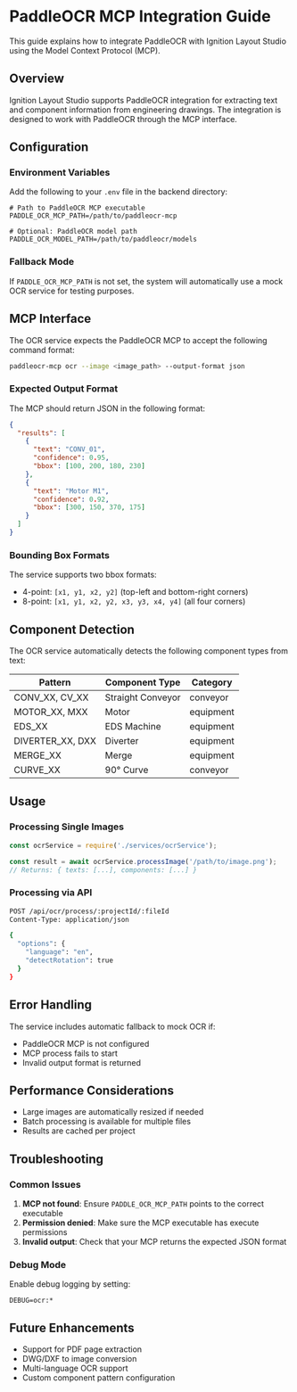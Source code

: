 # PaddleOCR MCP Integration Guide

This guide explains how to integrate PaddleOCR with Ignition Layout Studio using the Model Context Protocol (MCP).

## Overview

Ignition Layout Studio supports PaddleOCR integration for extracting text and component information from engineering drawings. The integration is designed to work with PaddleOCR through the MCP interface.

## Configuration

### Environment Variables

Add the following to your `.env` file in the backend directory:

```env
# Path to PaddleOCR MCP executable
PADDLE_OCR_MCP_PATH=/path/to/paddleocr-mcp

# Optional: PaddleOCR model path
PADDLE_OCR_MODEL_PATH=/path/to/paddleocr/models
```

### Fallback Mode

If `PADDLE_OCR_MCP_PATH` is not set, the system will automatically use a mock OCR service for testing purposes.

## MCP Interface

The OCR service expects the PaddleOCR MCP to accept the following command format:

```bash
paddleocr-mcp ocr --image <image_path> --output-format json
```

### Expected Output Format

The MCP should return JSON in the following format:

```json
{
  "results": [
    {
      "text": "CONV_01",
      "confidence": 0.95,
      "bbox": [100, 200, 180, 230]
    },
    {
      "text": "Motor M1",
      "confidence": 0.92,
      "bbox": [300, 150, 370, 175]
    }
  ]
}
```

### Bounding Box Formats

The service supports two bbox formats:
- 4-point: `[x1, y1, x2, y2]` (top-left and bottom-right corners)
- 8-point: `[x1, y1, x2, y2, x3, y3, x4, y4]` (all four corners)

## Component Detection

The OCR service automatically detects the following component types from text:

| Pattern | Component Type | Category |
|---------|---------------|----------|
| CONV_XX, CV_XX | Straight Conveyor | conveyor |
| MOTOR_XX, MXX | Motor | equipment |
| EDS_XX | EDS Machine | equipment |
| DIVERTER_XX, DXX | Diverter | equipment |
| MERGE_XX | Merge | equipment |
| CURVE_XX | 90° Curve | conveyor |

## Usage

### Processing Single Images

```javascript
const ocrService = require('./services/ocrService');

const result = await ocrService.processImage('/path/to/image.png');
// Returns: { texts: [...], components: [...] }
```

### Processing via API

```bash
POST /api/ocr/process/:projectId/:fileId
Content-Type: application/json

{
  "options": {
    "language": "en",
    "detectRotation": true
  }
}
```

## Error Handling

The service includes automatic fallback to mock OCR if:
- PaddleOCR MCP is not configured
- MCP process fails to start
- Invalid output format is returned

## Performance Considerations

- Large images are automatically resized if needed
- Batch processing is available for multiple files
- Results are cached per project

## Troubleshooting

### Common Issues

1. **MCP not found**: Ensure `PADDLE_OCR_MCP_PATH` points to the correct executable
2. **Permission denied**: Make sure the MCP executable has execute permissions
3. **Invalid output**: Check that your MCP returns the expected JSON format

### Debug Mode

Enable debug logging by setting:
```env
DEBUG=ocr:*
```

## Future Enhancements

- Support for PDF page extraction
- DWG/DXF to image conversion
- Multi-language OCR support
- Custom component pattern configuration
